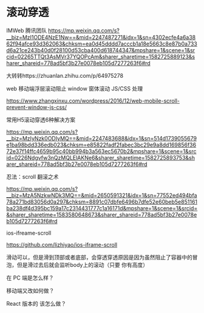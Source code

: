 # 滚动穿透



IMWeb 腾讯团队
https://mp.weixin.qq.com/s?__biz=MzI1ODE4NzE1Nw==&mid=2247487271&idx=1&sn=4302ecfe4a6a3862f94afce93d362063&chksm=ea0d45dddd7acccb1a18e5663c8e87b0a733d6a21ce243b40d0f28100d53cba400d618744347&mpshare=1&scene=1&srcid=02265TTQt3AsMVr37YQOPcAm&sharer_sharetime=1582725889123&sharer_shareid=778ad5bf3b27e0078eb105d7277263f6#rd



大转转https://zhuanlan.zhihu.com/p/64975278



web 移动端浮层滚动阻止 window 窗体滚动 JS/CSS 处理

https://www.zhangxinxu.com/wordpress/2016/12/web-mobile-scroll-prevent-window-js-css/



常用H5滚动穿透6种解决方案

https://mp.weixin.qq.com/s?__biz=MzIyNzk0ODIyMQ==&mid=2247483688&idx=1&sn=514d1739055679e1ba98bdd336edb023&chksm=e85822fadf2fabec3bc29e9a8dd169856f3672e37f14ffc4659b95c40bb994b3a563ec5670b2&mpshare=1&scene=1&srcid=0226Ndgvfw3nQzMQLElAKNe6&sharer_sharetime=1582725893753&sharer_shareid=778ad5bf3b27e0078eb105d7277263f6#rd



忍法：scroll 翻滚之术

https://mp.weixin.qq.com/s?__biz=MzA5NzkwNDk3MQ==&mid=2650591321&idx=1&sn=77552ed494bfa78a271bd83056d0a297&chksm=8891c07dbfe6496b7dfe52e60beb5e851161ba238df4d395bc159a17c2314431777c1a16171d&mpshare=1&scene=1&srcid=&sharer_sharetime=1583580648673&sharer_shareid=778ad5bf3b27e0078eb105d7277263f6#rd



ios-ifreame-scroll

https://github.com/lizhiyao/ios-iframe-scroll





滑动可以，但是滑到顶部或者底部，会穿透穿透原因是因为虽然阻止了容器中的冒泡，但是滑过去后就会监听body上的滚动（只要 你有高度）



在 PC 端是怎么样？

移动端又改如何做？

React 版本的 该怎么做？

